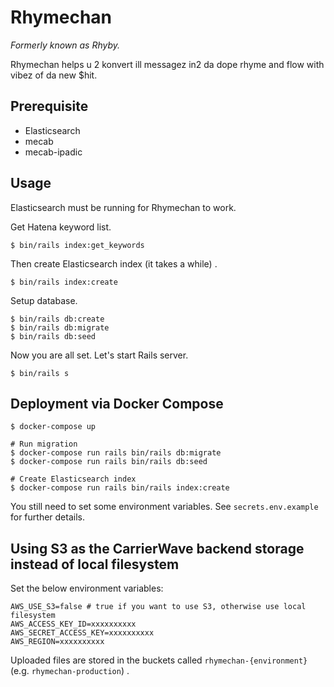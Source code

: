 # Rhymechan

_Formerly known as Rhyby._

Rhymechan helps u 2 konvert ill messagez in2 da dope rhyme and flow with vibez of da new $hit.

## Prerequisite

- Elasticsearch
- mecab
- mecab-ipadic

## Usage

Elasticsearch must be running for Rhymechan to work.

Get Hatena keyword list.

```
$ bin/rails index:get_keywords
```

Then create Elasticsearch index (it takes a while) .

```
$ bin/rails index:create
```

Setup database.

```
$ bin/rails db:create
$ bin/rails db:migrate
$ bin/rails db:seed
```

Now you are all set. Let's start Rails server.

```
$ bin/rails s
```

## Deployment via Docker Compose

```
$ docker-compose up

# Run migration
$ docker-compose run rails bin/rails db:migrate
$ docker-compose run rails bin/rails db:seed

# Create Elasticsearch index
$ docker-compose run rails bin/rails index:create
```

You still need to set some environment variables. See `secrets.env.example` for further details.

## Using S3 as the CarrierWave backend storage instead of local filesystem

Set the below environment variables:

```
AWS_USE_S3=false # true if you want to use S3, otherwise use local filesystem
AWS_ACCESS_KEY_ID=xxxxxxxxxx
AWS_SECRET_ACCESS_KEY=xxxxxxxxxx
AWS_REGION=xxxxxxxxxx
```

Uploaded files are stored in the buckets called `rhymechan-{environment}` (e.g. `rhymechan-production`) .
